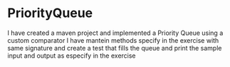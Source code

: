 # PriorityQueue
I have created a maven project and implemented a Priority Queue using a custom comparator
I have mantein methods specify in the exercise with same signature and create a test that fills the queue and print the sample input and output as especify in the exercise
